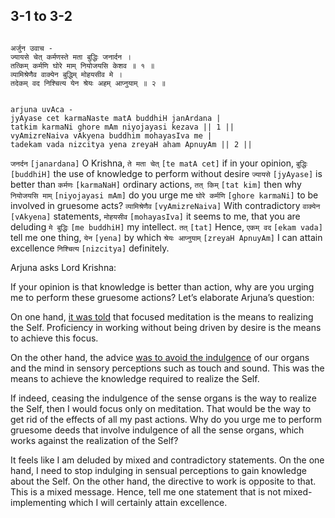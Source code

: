 ## 3-1 to 3-2


```shloka-sa

अर्जुन उवाच -
ज्यायसे चेत् कर्मणस्ते मता बुद्धिः जनार्दन ।
तत्किम् कर्मणि घोरे माम् नियोजयसि केशव ॥ १ ॥
व्यामिश्रेणैव वाक्येन बुद्धिम् मोहयसीव मे ।
तदेकम् वद निश्चित्य येन श्रेयः अहम् आप्नुयाम् ॥ २ ॥

```
```shloka-sa-hk

arjuna uvAca -
jyAyase cet karmaNaste matA buddhiH janArdana |
tatkim karmaNi ghore mAm niyojayasi kezava || 1 ||
vyAmizreNaiva vAkyena buddhim mohayasIva me |
tadekam vada nizcitya yena zreyaH aham ApnuyAm || 2 ||

```
`जनर्दन` `[janardana]` O Krishna, `ते मता चेत्` `[te matA cet]` if in your opinion, `बुद्धिः` `[buddhiH]` the use of knowledge to perform without desire `ज्यायसे` `[jyAyase]` is better than `कर्मणः` `[karmaNaH]` ordinary actions, `तत् किम्` `[tat kim]` then why `नियोजयसि माम्` `[niyojayasi mAm]` do you urge me `घोरे कर्मणि` `[ghore karmaNi]` to be involved in gruesome acts?
`व्यामिश्रेणैव` `[vyAmizreNaiva]` With contradictory `वाक्येन` `[vAkyena]` statements, `मोहयसीव` `[mohayasIva]` it seems to me, that you are deluding `मे बुद्धिः` `[me buddhiH]` my intellect. `तत्` `[tat]` Hence, `एकम् वद` `[ekam vada]` tell me one thing, `येन` `[yena]` by which `श्रेयः आप्नुयाम्` `[zreyaH ApnuyAm]` I can attain excellence `निश्चित्य` `[nizcitya]` definitely.

Arjuna asks Lord Krishna:

If your opinion is that knowledge is better than action, why are you urging me to perform these gruesome actions? Let’s elaborate Arjuna’s question:




On one hand, 
[it was told](_50)
 that focused meditation is the means to realizing the Self. Proficiency in working without being driven by desire is the means to achieve this focus. 

On the other hand, the advice 
[was to avoid the indulgence](_59)
 of our organs and the mind in sensory perceptions such as touch and sound. This was the means to achieve the knowledge required to realize the Self.

If indeed, ceasing the indulgence of the sense organs is the way to realize the Self, then I would focus only on meditation. That would be the way to get rid of the effects of all my past actions. Why do you urge me to perform gruesome deeds that involve indulgence of all the sense organs, which works against the realization of the Self? 

It feels like I am deluded by mixed and contradictory statements. On the one hand, I need to stop indulging in sensual perceptions to gain knowledge about the Self. On the other hand, the directive to work is opposite to that. This is a mixed message. Hence, tell me one statement that is not mixed- implementing which I will certainly attain excellence.


